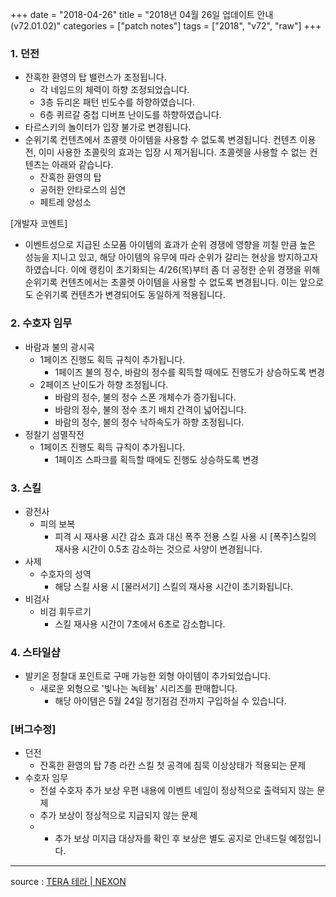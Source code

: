 +++
date = "2018-04-26"
title = "2018년 04월 26일 업데이트 안내 (v72.01.02)"
categories = ["patch notes"]
tags = ["2018", "v72", "raw"]
+++

### 1. 던전
- 잔혹한 환영의 탑 밸런스가 조정됩니다.
  - 각 네임드의 체력이 하향 조정되었습니다.
  - 3층 듀리온 패턴 빈도수를 하향하였습니다.
  - 6층 퀴르갈 중첩 디버프 난이도를 하향하였습니다.
- 타르스키의 놀이터가 입장 불가로 변경됩니다.
- 순위기록 컨텐츠에서 초콜렛 아이템을 사용할 수 없도록 변경됩니다. 컨텐츠 이용 전, 이미 사용한 초콜릿의 효과는 입장 시 제거됩니다. 초콜렛을 사용할 수 없는 컨텐츠는 아래와 같습니다.
  - 잔혹한 환영의 탑
  - 공허한 안타로스의 심연
  - 페트레 양성소

[개발자 코멘트]
- 이벤트성으로 지급된 소모품 아이템의 효과가 순위 경쟁에 영향을 끼칠 만큼 높은 성능을 지니고 있고, 해당 아이템의 유무에 따라 순위가 갈리는 현상을 방지하고자 하였습니다.  이에 랭킹이 초기화되는 4/26(목)부터 좀 더 공정한 순위 경쟁을 위해 순위기록 컨텐츠에서는 초콜렛 아이템을 사용할 수 없도록 변경됩니다. 이는 앞으로도 순위기록 컨텐츠가 변경되어도 동일하게 적용됩니다.

### 2. 수호자 임무
- 바람과 불의 광시곡
  - 1페이즈 진행도 획득 규칙이 추가됩니다.
    - 1페이즈 불의 정수, 바람의 정수를 획득할 때에도 진행도가 상승하도록 변경
  - 2페이즈 난이도가 하향 조정됩니다.
    - 바람의 정수, 불의 정수 스폰 개체수가 증가됩니다.
    - 바람의 정수, 불의 정수 초기 배치 간격이 넓어집니다.
    - 바람의 정수, 불의 정수 낙하속도가 하향 조정됩니다.
- 정찰기 섬멸작전
  - 1페이즈 진행도 획득 규칙이 추가됩니다.
    - 1페이즈 스파크를 획득할 때에도 진행도 상승하도록 변경

### 3. 스킬
- 광전사
  - 피의 보복
    - 피격 시 재사용 시간 감소 효과 대신 폭주 전용 스킬 사용 시 [폭주]스킬의 재사용 시간이 0.5초 감소하는 것으로 사양이 변경됩니다.
- 사제
  - 수호자의 성역
    - 해당 스킬 사용 시 [물러서기] 스킬의 재사용 시간이 초기화됩니다.
- 비검사
  - 비검 휘두르기
    - 스킬 재사용 시간이 7초에서 6초로 감소합니다.

### 4. 스타일샵
- 발키온 정찰대 포인트로 구매 가능한 외형 아이템이 추가되었습니다.
  - 새로운 외형으로 '빛나는 녹테늄' 시리즈를 판매합니다.
    - 해당 아이템은 5월 24일 정기점검 전까지 구입하실 수 있습니다.

### [버그수정]
- 던전
  - 잔혹한 환영의 탑 7층 라칸 스킬 첫 공격에 침묵 이상상태가 적용되는 문제
- 수호자 임무
  - 전설 수호자 추가 보상 우편 내용에 이벤트 네임이 정상적으로 출력되지 않는 문제
  - 추가 보상이 정상적으로 지급되지 않는 문제
  - * 추가 보상 미지급 대상자를 확인 후 보상은 별도 공지로 안내드릴 예정입니다.

----

source : [TERA 테라 | NEXON](http://tera.nexon.com/news/update/view.aspx?n4articlesn=330)
